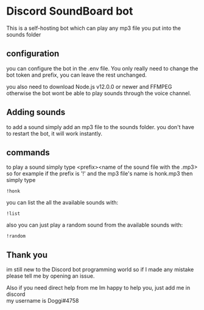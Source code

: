 # Discord SoundBoard bot

This is a self-hosting bot which can play any mp3 file you put into the sounds folder


## configuration

you can configure the bot in the .env file. You only really need to change the bot token and prefix, you can leave the rest unchanged.

you also need to download Node.js v12.0.0 or newer and FFMPEG otherwise the bot wont be able to play sounds through the voice channel.

## Adding sounds

to add a sound simply add an mp3 file to the sounds folder. you don't have to restart the bot, it will work instantly.

## commands

to play a sound simply type \<prefix>\<name of the sound file with the .mp3>  
so for example if the prefix is '!' and the mp3 file's name is honk.mp3 then simply type  
```
!honk
```
you can list the all the available sounds with:
```
!list
```
also you can just play a random sound from the available sounds with:
```
!random
```
## Thank you

im still new to the Discord bot programming world so if I made any mistake please tell me by opening an issue.  
  
  Also if you need direct help from me Im happy to help you, just add me in discord  
  my username is Doggi#4758

